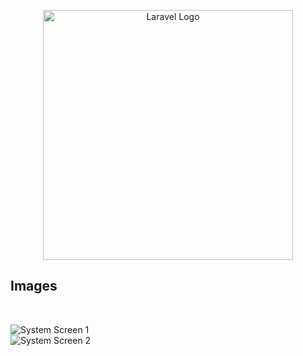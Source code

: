 <p align="center"><a href="https://laravel.com" target="_blank"><img src="https://raw.githubusercontent.com/laravel/art/master/logo-lockup/5%20SVG/2%20CMYK/1%20Full%20Color/laravel-logolockup-cmyk-red.svg" width="400" alt="Laravel Logo"></a></p>

## Images 
<br>

![System Screen 1](./projeto-dashboard-adminlte/Image-1.png)
<br>
![System Screen 2](./projeto-dashboard-adminlte/Image-2.png)
